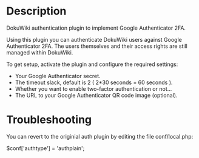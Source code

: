 Description
===========
DokuWiki authentication plugin to implement Google Authenticator 2FA.

Using this plugin you can authenticate DokuWiki users against Google Authenticator 2FA.
The users themselves and their access rights are still managed within DokuWiki.

To get setup, activate the plugin and configure the required settings:

 * Your Google Authenticator secret.
 * The timeout slack, default is 2 ( 2*30 seconds = 60 seconds ).
 * Whether you want to enable two-factor authentication or not...
 * The URL to your Google Authenticator QR code image (optional).

Troubleshooting
===============

You can revert to the originial auth plugin by editing the file conf/local.php:

   $conf['authtype'] = 'authplain';

